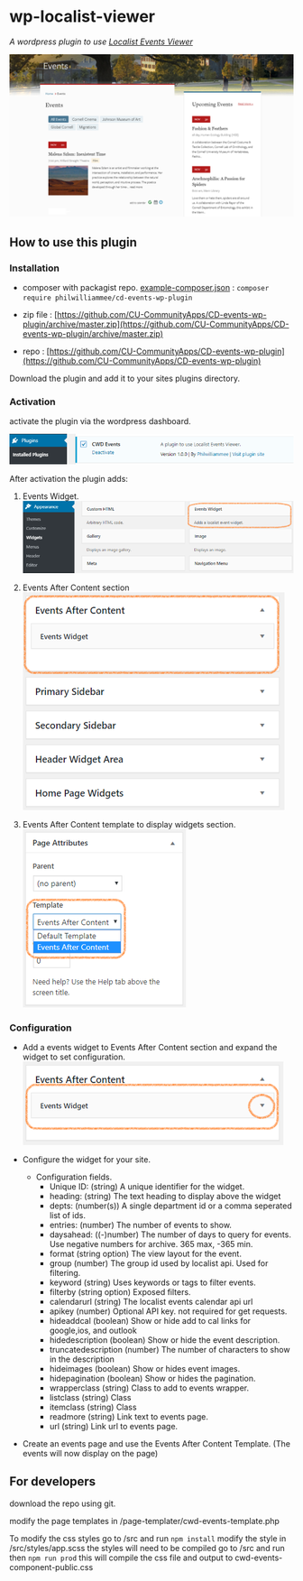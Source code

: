 # wp-localist-viewer

*A wordpress plugin to use [Localist Events Viewer](https://github.com/philwilliammee/localist-viewer)*

![example](./docs/events_widget_example.png)

## How to use this plugin

### Installation

* composer with packagist repo. [example-composer.json](./docs/example-composer.json) : `composer require philwilliammee/cd-events-wp-plugin`

* zip file :
[https://github.com/CU-CommunityApps/CD-events-wp-plugin/archive/master.zip](https://github.com/CU-CommunityApps/CD-events-wp-plugin/archive/master.zip)

* repo : [https://github.com/CU-CommunityApps/CD-events-wp-plugin](https://github.com/CU-CommunityApps/CD-events-wp-plugin)

Download the plugin and add it to your sites plugins directory.

### Activation

activate the plugin via the wordpress dashboard.

![plugin activation](./docs/events_widget_activate.png)

After activation the plugin adds:

1. Events Widget.  
![Events widget](https://raw.githubusercontent.com/CU-CommunityApps/CD-events-wp-plugin/master/docs/events_widget.png)

2. Events After Content section  
![Events widgets section](https://raw.githubusercontent.com/CU-CommunityApps/CD-events-wp-plugin/master/docs/events_widget_area.png)

3. Events After Content template to display widgets section.  
![Events page template](https://raw.githubusercontent.com/CU-CommunityApps/CD-events-wp-plugin/master/docs/events_widget_template.png)

### Configuration

* Add a events widget to Events After Content section and expand the widget to set configuration.  
![event widget add](./docs/events_widget_add.png)

* Configure the widget for your site.
  * Configuration fields.
    * Unique ID: (string) A unique identifier for the widget.
    * heading: (string) The text heading to display above the widget
    * depts: (number(s)) A single department id or a comma seperated list of ids.
    * entries: (number) The number of events to show.
    * daysahead: ((-)number) The number of days to query for events. Use negative numbers for archive. 365 max, -365 min.
    * format (string option) The view layout for the event.
    * group (number) The group id used by localist api. Used for filtering.
    * keyword (string) Uses keywords or tags to filter events.
    * filterby (string option) Exposed filters.
    * calendarurl (string) The localist events calendar api url
    * apikey (number) Optional API key. not required for get requests.
    * hideaddcal (boolean) Show or hide add to cal links for google,ios, and outlook
    * hidedescription (boolean) Show or hide the event description.
    * truncatedescription (number) The number of characters to show in the description
    * hideimages (boolean) Show or hides event images.
    * hidepagination (boolean) Show or hides the pagination.
    * wrapperclass (string) Class to add to events wrapper.
    * listclass (string) Class
    * itemclass (string) Class
    * readmore (string) Link text to events page.
    * url (string) Link url to events page.
* Create an events page and use the Events After Content Template. (The events will now display on the page)

## For developers

download the repo using git.

modify the page templates in /page-templater/cwd-events-template.php

To modify the css styles go to /src and run `npm install` modify the style in /src/styles/app.scss the styles will need to be compiled go to /src and run then `npm run prod` this will compile the css file and output to cwd-events-component-public.css
